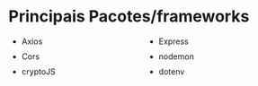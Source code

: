 <h1>Principais Pacotes/frameworks</h1>
<ul style="display:grid; grid-template-columns: auto auto; grid-gap: 10px;">
 <li>Axios</li>
 <li>Express</li>
 <li>Cors</li>
 <li>nodemon</li>
 <li>cryptoJS</li>
 <li>dotenv</li>
</ul>